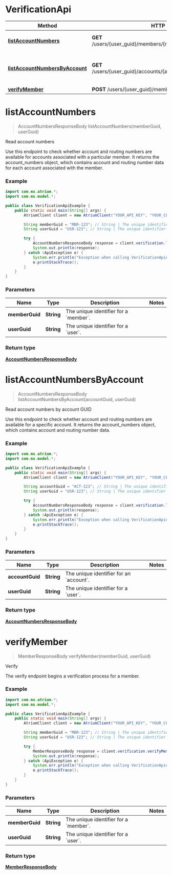 # VerificationApi

Method | HTTP request | Description
------------- | ------------- | -------------
[**listAccountNumbers**](VerificationApi.md#listAccountNumbers) | **GET** /users/{user_guid}/members/{member_guid}/account_numbers | Read account numbers
[**listAccountNumbersByAccount**](VerificationApi.md#listAccountNumbersByAccount) | **GET** /users/{user_guid}/accounts/{account_guid}/account_numbers | Read account numbers by account GUID
[**verifyMember**](VerificationApi.md#verifyMember) | **POST** /users/{user_guid}/members/{member_guid}/verify | Verify


<a name="listAccountNumbers"></a>
# **listAccountNumbers**
> AccountNumbersResponseBody listAccountNumbers(memberGuid, userGuid)

Read account numbers

Use this endpoint to check whether account and routing numbers are available for accounts associated with a particular member. It returns the account_numbers object, which contains account and routing number data for each account associated with the member.

### Example
```java
import com.mx.atrium.*;
import com.mx.model.*;

public class VerificationApiExample {
    public static void main(String[] args) {
        AtriumClient client = new AtriumClient("YOUR_API_KEY", "YOUR_CLIENT_ID", "https://vestibule.mx.com");

        String memberGuid = "MBR-123"; // String | The unique identifier for a `member`.
        String userGuid = "USR-123"; // String | The unique identifier for a `user`.

        try {
            AccountNumbersResponseBody response = client.verification.listAccountNumbers(memberGuid, userGuid);
            System.out.println(response);
        } catch (ApiException e) {
            System.err.println("Exception when calling VerificationApi#listAccountNumbers");
            e.printStackTrace();
        }
    }
}
```

### Parameters

Name | Type | Description  | Notes
------------- | ------------- | ------------- | -------------
 **memberGuid** | **String**| The unique identifier for a &#x60;member&#x60;. |
 **userGuid** | **String**| The unique identifier for a &#x60;user&#x60;. |

### Return type

[**AccountNumbersResponseBody**](AccountNumbersResponseBody.md)

<a name="listAccountNumbersByAccount"></a>
# **listAccountNumbersByAccount**
> AccountNumbersResponseBody listAccountNumbersByAccount(accountGuid, userGuid)

Read account numbers by account GUID

Use this endpoint to check whether account and routing numbers are available for a specific account. It returns the account_numbers object, which contains account and routing number data.

### Example
```java
import com.mx.atrium.*;
import com.mx.model.*;

public class VerificationApiExample {
    public static void main(String[] args) {
        AtriumClient client = new AtriumClient("YOUR_API_KEY", "YOUR_CLIENT_ID", "https://vestibule.mx.com");

        String accountGuid = "ACT-123"; // String | The unique identifier for an `account`.
        String userGuid = "USR-123"; // String | The unique identifier for a `user`.

        try {
            AccountNumbersResponseBody response = client.verification.listAccountNumbersByAccount(accountGuid, userGuid);
            System.out.println(response);
        } catch (ApiException e) {
            System.err.println("Exception when calling VerificationApi#listAccountNumbersByAccount");
            e.printStackTrace();
        }
    }
}
```

### Parameters

Name | Type | Description  | Notes
------------- | ------------- | ------------- | -------------
 **accountGuid** | **String**| The unique identifier for an &#x60;account&#x60;. |
 **userGuid** | **String**| The unique identifier for a &#x60;user&#x60;. |

### Return type

[**AccountNumbersResponseBody**](AccountNumbersResponseBody.md)

<a name="verifyMember"></a>
# **verifyMember**
> MemberResponseBody verifyMember(memberGuid, userGuid)

Verify

The verify endpoint begins a verification process for a member.

### Example
```java
import com.mx.atrium.*;
import com.mx.model.*;

public class VerificationApiExample {
    public static void main(String[] args) {
        AtriumClient client = new AtriumClient("YOUR_API_KEY", "YOUR_CLIENT_ID", "https://vestibule.mx.com");

        String memberGuid = "MBR-123"; // String | The unique identifier for a `member`.
        String userGuid = "USR-123"; // String | The unique identifier for a `user`.

        try {
            MemberResponseBody response = client.verification.verifyMember(memberGuid, userGuid);
            System.out.println(response);
        } catch (ApiException e) {
            System.err.println("Exception when calling VerificationApi#verifyMember");
            e.printStackTrace();
        }
    }
}
```

### Parameters

Name | Type | Description  | Notes
------------- | ------------- | ------------- | -------------
 **memberGuid** | **String**| The unique identifier for a &#x60;member&#x60;. |
 **userGuid** | **String**| The unique identifier for a &#x60;user&#x60;. |

### Return type

[**MemberResponseBody**](MemberResponseBody.md)


